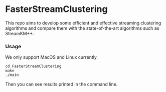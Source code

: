 # FasterStreamClustering
This repo aims to develop some efficient and effective streaming clustering algorithms and compare them with the state-of-the-art algorithms such as StreamKM++.

### Usage
We only support MacOS and Linux currently.
```
cd FasterStreamClustering
make
./main
```
Then you can see results printed in the command line.
